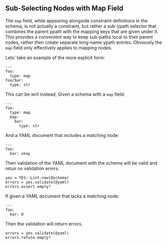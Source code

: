 ## Sub-Selecting Nodes with Map Field

The `map` field, while appearing alongside constraint definitions
in the schema, is not actually a constraint, but rather a sub-ypath
selector that combines the parent ypath with the mapping keys 
that are given under it. This provides a convenient way to keep
sub-paths local to their parent nodes, rather then create separate
long-name ypath entries. Obviously the `map` field only effectively
applies to mapping nodes.

Lets' take an example of the more explicit form:

    ---
    foo:
      type: map
    foo/bar:
      type: str

This can be writ instead, Given a schema with a `map` field:

    ---
    foo:
      type: map
      map:
        bar:
          type: str

And a YAML document that includes a matching node:

    ---
    foo:
      bar: okay

Then validation of the YAML document with the schema will
be valid and retun no validation errors.

    yes = YES::Lint.new(@schema)
    errors = yes.validate(@yaml)
    errors.assert.empty?

If given a YAML document that lacks a matching node:

    ---
    foo:
      bar: 0

Then the validation will return errors.

    errors = yes.validate(@yaml)
    errors.refute.empty?

